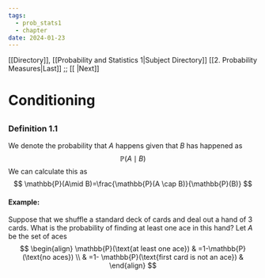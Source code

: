 ```yaml
---
tags:
  - prob_stats1
  - chapter
date: 2024-01-23
---
```

[[Directory]], [[Probability and Statistics 1|Subject Directory]]
[[2. Probability Measures|Last]] ;; [[ |Next]]
# Conditioning
## 
### Definition 1.1
We denote the probability that ${} A {}$ happens given that ${} B {}$ has happened as 
$$
\mathbb{P}(A \mid B)
$$
We can calculate this as 
$$
\mathbb{P}(A\mid B)=\frac{\mathbb{P}(A \cap B)}{\mathbb{P}(B)}
$$
#### Example:
Suppose that we shuffle a standard deck of cards and deal out a hand of $3 {}$ cards. What is the probability of finding at least one ace in this hand?
Let $A {}$ be the set of aces
$$
\begin{align}
 \mathbb{P}(\text{at least one ace}) & =1-\mathbb{P}(\text{no aces})  \\
 & =1- \mathbb{P}(\text{first card is not an ace}) & 
 \end{align}
$$
